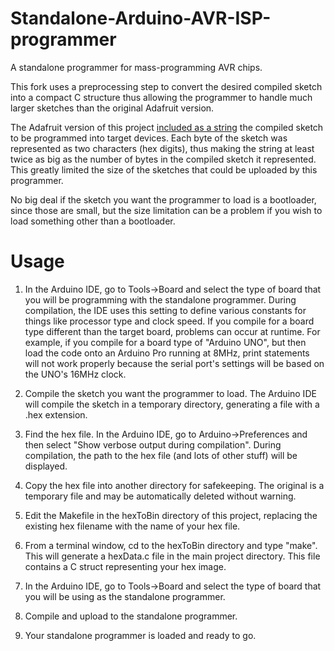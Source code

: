 Standalone-Arduino-AVR-ISP-programmer
=====================================

A standalone programmer for mass-programming AVR chips.

This fork uses a preprocessing step to convert the desired compiled sketch
into a compact C structure thus allowing the programmer to handle much
larger sketches than the original Adafruit version.

The Adafruit version of this project [included as a string](https://github.com/adafruit/Standalone-Arduino-AVR-ISP-programmer/blob/master/images.cpp) the compiled
sketch to be programmed into target devices. Each byte of the sketch was
represented as two characters (hex digits), thus making the string at least
twice as big as the number of bytes in the compiled sketch it represented.
This greatly limited the size of the sketches that could be uploaded by
this programmer.

No big deal if the sketch you want the programmer to load is a bootloader,
since those are small, but the size limitation can be a problem if you wish
to load something other than a bootloader.

Usage
=====

1. In the Arduino IDE, go to Tools->Board and select the type of board that
you will be programming with the standalone programmer. During compilation,
the IDE uses this setting to define various constants for things like
processor type and clock speed. If you compile for a board type different
than the target board, problems can occur at runtime. For example, if you
compile for a board type of "Arduino UNO", but then load the code
onto an Arduino Pro running at 8MHz, print statements will not work properly
because the serial port's settings will be based on the UNO's 16MHz clock.

2. Compile the sketch you want the programmer to load. The Arduino IDE will
compile the sketch in a temporary directory, generating a file with a .hex
extension.

3. Find the hex file. In the Arduino IDE, go to Arduino->Preferences and then
select "Show verbose output during compilation". During compilation, the path
to the hex file (and lots of other stuff) will be displayed.

4. Copy the hex file into another directory for safekeeping. The original is
a temporary file and may be automatically deleted without warning.

5. Edit the Makefile in the hexToBin directory of this project, replacing the
existing hex filename with the name of your hex file.

6. From a terminal window, cd to the hexToBin directory and type "make". This
will generate a hexData.c file in the main project directory. This file
contains a C struct representing your hex image.

7. In the Arduino IDE, go to Tools->Board and select the type of board that
you will be using as the standalone programmer.

8. Compile and upload to the standalone programmer.

9. Your standalone programmer is loaded and ready to go.
